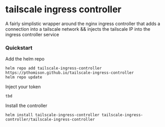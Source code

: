 # tailscale ingress controller

A fairly simplistic wrapper around the nginx ingress controller that adds a connection into a tailscale network && injects the tailscale IP into the ingress controller service

### Quickstart

Add the helm repo
```
helm repo add tailscale-ingress-controller https://pthomison.github.io/tailscale-ingress-controller
helm repo update
```

Inject your token
```
tbd
```

Install the controller
```
helm install tailscale-ingress-controller tailscale-ingress-controller/tailscale-ingress-controller
```